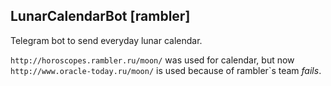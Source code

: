 ## LunarCalendarBot [rambler]
Telegram bot to send everyday lunar calendar. 

`http://horoscopes.rambler.ru/moon/` was used for calendar, but now `http://www.oracle-today.ru/moon/` is used because of rambler`s team *fails*.
